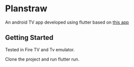 # Planstraw

An android TV app developed using flutter based on [this app](https://gitlab.com/ad-on-is/chillyflix)

## Getting Started

Tested in Fire TV and Tv emulator.

Clone the project and run flutter run.
